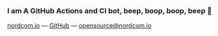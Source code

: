 ### I am A GitHub Actions and CI bot, beep, boop, boop, beep 🤖
[nordcom.io](https://nordcom.io/) — [GitHub](https://github.com/NordcomInc/) — [opensource@nordcom.io](mailto:opensource@nordcom.io)
